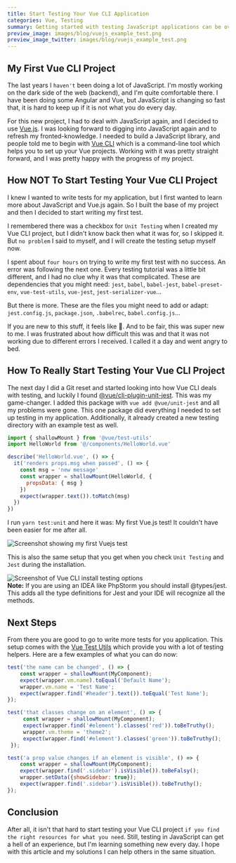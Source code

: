 ```yaml
---
title: Start Testing Your Vue CLI Application
categories: Vue, Testing
summary: Getting started with testing JavaScript applications can be overwhelming. Especially when you used to tools like PHPUnit which make it really is easy for you to write your first tests. Today we are taking a look at how Vue CLI can help you get started with your first tests.
preview_image: images/blog/vuejs_example_test.png
preview_image_twitter: images/blog/vuejs_example_test.png
---
```


## My First Vue CLI Project

The last years I `haven't` been doing a lot of JavaScript. I'm mostly working on the dark side of the web (backend), and I'm quite comfortable there. I have been doing some Angular and Vue, but JavaScript is changing so fast that, it is hard to keep up if it is not what you do every day.

For this new project, I had to deal with JavaScript again, and I decided to use [Vue.js](https://vuejs.org). I was looking forward to digging into JavaScript again and to refresh my fronted-knowledge. I needed to build a JavaScript library, and people told me to begin with [Vue CLI](https://cli.vuejs.org/) which is a command-line tool which helps you to set up your Vue projects. Working with it was pretty straight forward, and I was pretty happy with the progress of my project.

## How NOT To Start Testing Your Vue CLI Project

I knew I wanted to write tests for my application, but I first wanted to learn more about JavaScript and Vue.js again. So I built the base of my project and then I decided to start writing my first test.

I remembered there was a checkbox for `Unit Testing` when I created my Vue CLI project, but I didn't know back then what it was for, so I skipped it. But `no problem` I said to myself, and I will create the testing setup myself now.

I spent about `four hours` on trying to write my first test with no success. An error was following the next one. Every testing tutorial was a little bit different, and I had no clue why it was that complicated. These are dependencies that you might need: `jest`, `babel`, `babel-jest`, `babel-preset-env`, `vue-test-utils`, `vue-jest`, `jest-serializer-vue`...

But there is more. These are the files you might need to add or adapt: `jest.config.js`, `package.json`, `.babelrec`, `babel.config.js`...

If you are new to this stuff, it feels like 🤯. And to be fair, this was super new to me. I was frustrated about how difficult this was and that it was not working due to different errors I received. I called it a day and went angry to bed.

## How To Really Start Testing Your Vue CLI Project

The next day I did a Git reset and started looking into how Vue CLI deals with testing, and luckily I found [@vue/cli-plugin-unit-jest](https://github.com/vuejs/vue-cli/tree/dev/packages/%40vue/cli-plugin-unit-jest). This was my game-changer. I added this package with `vue add @vue/unit-jest` and all my problems were gone. This one package did everything I needed to set up testing in my application. Additionally, it already created a new testing directory with an example test as well.

```javascript
import { shallowMount } from '@vue/test-utils'
import HelloWorld from '@/components/HelloWorld.vue'

describe('HelloWorld.vue', () => {
  it('renders props.msg when passed', () => {
    const msg = 'new message'
    const wrapper = shallowMount(HelloWorld, {
      propsData: { msg }
    })
    expect(wrapper.text()).toMatch(msg)
  })
})
```

I run `yarn test:unit` and here it was: My first Vue.js test! It couldn't have been easier for me after all.

<img class="blogimage" alt="Screenshot showing my first Vuejs test" src="/images/blog/vuejs_example_test.png" />

This is also the same setup that you get when you check `Unit Testing` and `Jest` during the installation.

<img class="blogimage" alt="Screenshot of Vue CLI install testing options" src="/images/blog/vuejs_test_checkbox.png" />

<div class="blognote"><strong>Note:</strong> If you are using an IDEA like PhpStorm you should install @types/jest. This adds all the type definitions for Jest and your IDE will recognize all the methods.</div>

## Next Steps

From there you are good to go to write more tests for you application. This setup comes with the [Vue Test Utils](https://github.com/vuejs/vue-test-utils) which provide you with a lot of testing helpers. Here are a few examples of what you can do now:

```javascript
test('the name can be changed', () => {
	const wrapper = shallowMount(MyComponent);
	expect(wrapper.vm.name).toEqual('Default Name');
	wrapper.vm.name = 'Test Name';
	expect(wrapper.find('#header').text()).toEqual('Test Name');
});
```

```javascript
test('that classes change on an element', () => {
	 const wrapper = shallowMount(MyComponent);
	 expect(wrapper.find('#element').classes('red')).toBeTruthy();
	 wrapper.vm.theme = 'theme2';
	 expect(wrapper.find('#element').classes('green')).toBeTruthy();
 });
```

```javascript
test('a prop value changes if an element is visible', () => {
	const wrapper = shallowMount(MyComponent);
	expect(wrapper.find('.sidebar').isVisible()).toBeFalsy();
	wrapper.setData({showSidebar: true});
	expect(wrapper.find('.sidebar').isVisible()).toBeTruthy();
});
 ```


## Conclusion

After all, it isn't that hard to start testing your Vue CLI project `if you find the right resources for what you need`. Still, testing in JavaScript can get a hell of an experience, but I'm learning something new every day. I hope with this article and my solutions I can help others in the same situation.